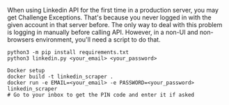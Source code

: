 When using Linkedin API for the first time in a production server, you may get Challenge Exceptions. That's because you never logged in with the given account in that server before. The only way to deal with this problem is logging in manually before calling API. However, in a non-UI and non-browsers environment, you'll need a script to do that.


```shell
python3 -m pip install requirements.txt
python3 linkedin.py <your_email> <your_password>

Docker setup
docker build -t linkedin_scraper .
docker run -e EMAIL=<your_email> -e PASSWORD=<your_password> linkedin_scraper
# Go to your inbox to get the PIN code and enter it if asked
```

